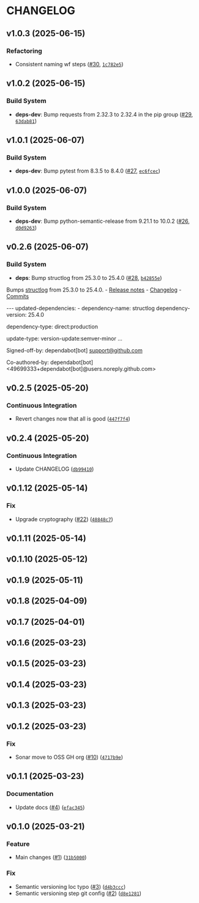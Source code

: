 # CHANGELOG

<!-- version list -->

## v1.0.3 (2025-06-15)

### Refactoring

- Consistent naming wf steps ([#30](https://github.com/aqib-oss/windows-sonar-gh-actions/pull/30),
  [`1c782e5`](https://github.com/aqib-oss/windows-sonar-gh-actions/commit/1c782e56ecf96083115abb614a84a0bcc077e41f))


## v1.0.2 (2025-06-15)

### Build System

- **deps-dev**: Bump requests from 2.32.3 to 2.32.4 in the pip group
  ([#29](https://github.com/aqib-oss/windows-sonar-gh-actions/pull/29),
  [`63dab81`](https://github.com/aqib-oss/windows-sonar-gh-actions/commit/63dab819986748c2c72850f2a082292850db2539))


## v1.0.1 (2025-06-07)

### Build System

- **deps-dev**: Bump pytest from 8.3.5 to 8.4.0
  ([#27](https://github.com/aqib-oss/windows-sonar-gh-actions/pull/27),
  [`ec6fcec`](https://github.com/aqib-oss/windows-sonar-gh-actions/commit/ec6fcec063ea95ea7944018d5e57df513fe2d2b5))


## v1.0.0 (2025-06-07)

### Build System

- **deps-dev**: Bump python-semantic-release from 9.21.1 to 10.0.2
  ([#26](https://github.com/aqib-oss/windows-sonar-gh-actions/pull/26),
  [`d0d9263`](https://github.com/aqib-oss/windows-sonar-gh-actions/commit/d0d9263a63a4b0ff900b27d9dc1c06211f84565a))


## v0.2.6 (2025-06-07)

### Build System

- **deps**: Bump structlog from 25.3.0 to 25.4.0
  ([#28](https://github.com/aqib-oss/windows-sonar-gh-actions/pull/28),
  [`b42855e`](https://github.com/aqib-oss/windows-sonar-gh-actions/commit/b42855eadd3f15dd8f9bab6705551fad98edcb64))

Bumps [structlog](https://github.com/hynek/structlog) from 25.3.0 to 25.4.0. - [Release
  notes](https://github.com/hynek/structlog/releases) -
  [Changelog](https://github.com/hynek/structlog/blob/main/CHANGELOG.md) -
  [Commits](https://github.com/hynek/structlog/compare/25.3.0...25.4.0)

--- updated-dependencies: - dependency-name: structlog dependency-version: 25.4.0

dependency-type: direct:production

update-type: version-update:semver-minor ...

Signed-off-by: dependabot[bot] <support@github.com>

Co-authored-by: dependabot[bot] <49699333+dependabot[bot]@users.noreply.github.com>


## v0.2.5 (2025-05-20)

### Continuous Integration

- Revert changes now that all is good
  ([`447f7f4`](https://github.com/aqib-oss/windows-sonar-gh-actions/commit/447f7f449e7679336624b681701cfd4faca0184f))


## v0.2.4 (2025-05-20)

### Continuous Integration

- Update CHANGELOG
  ([`db99410`](https://github.com/aqib-oss/windows-sonar-gh-actions/commit/db994109cbcc994d9f3a3fcee1c1c9ae609b009f))


## v0.1.12 (2025-05-14)

### Fix

* Upgrade cryptography ([#22](https://github.com/aqib-oss/windows-sonar-gh-actions/issues/22)) ([`48848c7`](https://github.com/aqib-oss/windows-sonar-gh-actions/commit/48848c78a18bf65154208b1c5301d4a0969333c3))

## v0.1.11 (2025-05-14)



## v0.1.10 (2025-05-12)



## v0.1.9 (2025-05-11)



## v0.1.8 (2025-04-09)



## v0.1.7 (2025-04-01)



## v0.1.6 (2025-03-23)



## v0.1.5 (2025-03-23)



## v0.1.4 (2025-03-23)



## v0.1.3 (2025-03-23)



## v0.1.2 (2025-03-23)

### Fix

* Sonar move to OSS GH org ([#10](https://github.com/aqib-oss/windows-sonar-gh-actions/issues/10)) ([`4717b9e`](https://github.com/aqib-oss/windows-sonar-gh-actions/commit/4717b9ef1fdfdde6ec881728a4135da590a0540d))

## v0.1.1 (2025-03-23)

### Documentation

* Update docs ([#4](https://github.com/aqib-bhat/windows-sonar-gh-actions/issues/4)) ([`efac345`](https://github.com/aqib-bhat/windows-sonar-gh-actions/commit/efac3451e0135480bda686a19eac522042968b4b))

## v0.1.0 (2025-03-21)

### Feature

* Main changes ([#1](https://github.com/aqib-bhat/windows-sonar-gh-actions/issues/1)) ([`31b5000`](https://github.com/aqib-bhat/windows-sonar-gh-actions/commit/31b50004430a5c8a8dcb3fc02d75eb3e3ceb6c06))

### Fix

* Semantic versioning loc typo ([#3](https://github.com/aqib-bhat/windows-sonar-gh-actions/issues/3)) ([`d4b3ccc`](https://github.com/aqib-bhat/windows-sonar-gh-actions/commit/d4b3ccc785938383807a9f8507febe8b1e1338fa))
* Semantic versioning step git config ([#2](https://github.com/aqib-bhat/windows-sonar-gh-actions/issues/2)) ([`d8e1281`](https://github.com/aqib-bhat/windows-sonar-gh-actions/commit/d8e12813f343126ec72dff30a356486c07ea9d87))
